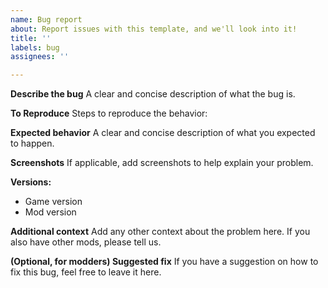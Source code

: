 ```yaml
---
name: Bug report
about: Report issues with this template, and we'll look into it!
title: ''
labels: bug
assignees: ''

---
```


**Describe the bug**
A clear and concise description of what the bug is.

**To Reproduce**
Steps to reproduce the behavior:

**Expected behavior**
A clear and concise description of what you expected to happen.

**Screenshots**
If applicable, add screenshots to help explain your problem.

**Versions:**
 - Game version
- Mod version

**Additional context**
Add any other context about the problem here.
If you also have other mods, please tell us.


**(Optional, for modders) Suggested fix**
If you have a suggestion on how to fix this bug, feel free to leave it here.
